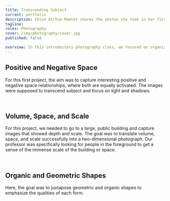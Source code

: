 ```yaml
---
title: Transcending Subject
current: portfolio
description: Chloe Atchue-Mamlet shares the photos she took in her first photography class.
tagline: 
roles: Photography
cover: /img/photography/cover.jpg
published: false

overview: In this introductory photography class, we focused on organization and composition of the photograph without relying on subject for context. We had to use the viewfinder to compose each image, and could only make small tonal edits in Photoshop.
---
```


## Positive and Negative Space

For this first project, the aim was to capture interesting positive and negative space relationships, where both are equally activated. The images were supposed to transcend subject and focus on light and shadows.

<img src="/img/photography/leaves.jpg" alt="">
<img src="/img/photography/sky.jpg" alt="">
<img src="/img/photography/stairs.jpg" alt="">
<img src="/img/photography/lamp.jpg" alt="">
<img src="/img/photography/curtain.jpg" alt="">

## Volume, Space, and Scale

For this project, we needed to go to a large, public building and capture images that showed depth and scale. The goal was to translate volume, space, and scale successfully into a two-dimensional photograph. Our professor was specifically looking for people in the foreground to get a sense of the immense scale of the building or space.

<img src="/img/photography/duchamp.jpg" alt="">
<img src="/img/photography/gallery.jpg" alt="">
<img src="/img/photography/skyline.jpg" alt="">
<img src="/img/photography/welcome.jpg" alt="">
<img src="/img/photography/welcome2.jpg" alt="">

## Organic and Geometric Shapes

Here, the goal was to juxtapose geometric and organic shapes to emphasize the qualities of each form. 

<img src="/img/photography/cushion.jpg" alt="">
<img src="/img/photography/wires.jpg" alt="">
<img src="/img/photography/evo.jpg" alt="">
<img src="/img/photography/slainte.jpg" alt="">
<img src="/img/photography/reflection.jpg" alt="">